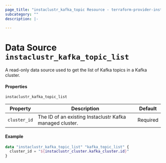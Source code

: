 ```yaml
---
page_title: "instaclustr_kafka_topic Resource - terraform-provider-instaclustr"
subcategory: ""
description: |-
  
---
```


# Data Source `instaclustr_kafka_topic_list`
A read-only data source used to get the list of Kafka topics in a Kafka cluster.


#### Properties


`instaclustr_kafka_topic_list`

Property | Description | Default
---------|-------------|--------
`cluster_id`|The ID of an existing Instaclustr Kafka managed cluster. |Required

#### Example
```terraform
data "instaclustr_kafka_topic_list" "kafka_topic_list" {
  cluster_id = "${instaclustr_cluster.kafka_cluster.id}"
}
```

